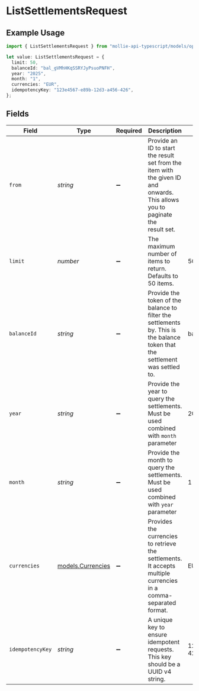 # ListSettlementsRequest

## Example Usage

```typescript
import { ListSettlementsRequest } from "mollie-api-typescript/models/operations";

let value: ListSettlementsRequest = {
  limit: 50,
  balanceId: "bal_gVMhHKqSSRYJyPsuoPNFH",
  year: "2025",
  month: "1",
  currencies: "EUR",
  idempotencyKey: "123e4567-e89b-12d3-a456-426",
};
```

## Fields

| Field                                                                                                                          | Type                                                                                                                           | Required                                                                                                                       | Description                                                                                                                    | Example                                                                                                                        |
| ------------------------------------------------------------------------------------------------------------------------------ | ------------------------------------------------------------------------------------------------------------------------------ | ------------------------------------------------------------------------------------------------------------------------------ | ------------------------------------------------------------------------------------------------------------------------------ | ------------------------------------------------------------------------------------------------------------------------------ |
| `from`                                                                                                                         | *string*                                                                                                                       | :heavy_minus_sign:                                                                                                             | Provide an ID to start the result set from the item with the given ID and onwards. This allows you to paginate the<br/>result set. |                                                                                                                                |
| `limit`                                                                                                                        | *number*                                                                                                                       | :heavy_minus_sign:                                                                                                             | The maximum number of items to return. Defaults to 50 items.                                                                   | 50                                                                                                                             |
| `balanceId`                                                                                                                    | *string*                                                                                                                       | :heavy_minus_sign:                                                                                                             | Provide the token of the balance to filter the settlements by. This is<br/>the balance token that the settlement was settled to. | bal_gVMhHKqSSRYJyPsuoPNFH                                                                                                      |
| `year`                                                                                                                         | *string*                                                                                                                       | :heavy_minus_sign:                                                                                                             | Provide the year to query the settlements. Must be used combined with `month` parameter                                        | 2025                                                                                                                           |
| `month`                                                                                                                        | *string*                                                                                                                       | :heavy_minus_sign:                                                                                                             | Provide the month to query the settlements. Must be used combined with `year` parameter                                        | 1                                                                                                                              |
| `currencies`                                                                                                                   | [models.Currencies](../../models/currencies.md)                                                                                | :heavy_minus_sign:                                                                                                             | Provides the currencies to retrieve the settlements. It accepts multiple currencies in a comma-separated format.               | EUR                                                                                                                            |
| `idempotencyKey`                                                                                                               | *string*                                                                                                                       | :heavy_minus_sign:                                                                                                             | A unique key to ensure idempotent requests. This key should be a UUID v4 string.                                               | 123e4567-e89b-12d3-a456-426                                                                                                    |